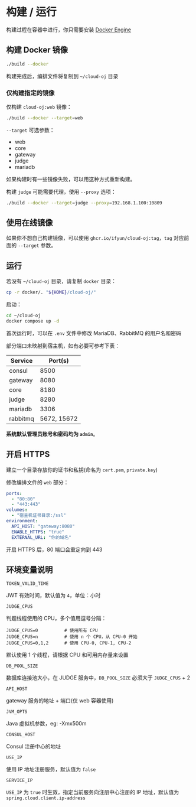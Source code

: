 # 构建 / 运行

构建过程在容器中进行，你只需要安装 [Docker Engine](https://docs.docker.com/engine/install/)

## 构建 Docker 镜像

```bash
./build --docker
```

构建完成后，编排文件将复制到 `~/cloud-oj` 目录

### 仅构建指定的镜像

仅构建 `cloud-oj:web` 镜像：

```bash
./build --docker --target=web
```

`--target` 可选参数：

- web
- core
- gateway
- judge
- mariadb

如果构建时有一些镜像失败，可以用这种方式重新构建。

构建 `judge` 可能需要代理，使用 `--proxy` 选项：

```bash
./build --docker --target=judge --proxy=192.168.1.100:10809
```

## 使用在线镜像

如果你不想自己构建镜像，可以使用 `ghcr.io/ifyun/cloud-oj:tag`，`tag` 对应前面的 `--target` 参数。

## 运行

若没有 `~/cloud-oj` 目录，请复制 `docker` 目录：

```bash
cp -r docker/. "${HOME}/cloud-oj/"
```

启动：

```bash
cd ~/cloud-oj
docker compose up -d
```

首次运行时，可以在 `.env` 文件中修改 MariaDB、RabbitMQ 的用户名和密码

部分端口未映射到宿主机，如有必要可参考下表：

| Service  | Port(s)     |
|----------|-------------|
| consul   | 8500        |
| gateway  | 8080        |
| core     | 8180        |
| judge    | 8280        |
| mariadb  | 3306        |
| rabbitmq | 5672, 15672 |

**系统默认管理员账号和密码均为 `admin`**。

## 开启 HTTPS

建立一个目录存放你的证书和私钥(命名为 `cert.pem`, `private.key`)

修改编排文件的 `web` 部分：

```yaml
ports:
  - "80:80"
  - "443:443"
volumes:
  - "宿主机证书目录:/ssl"
environment:
  API_HOST: "gateway:8080"
  ENABLE_HTTPS: "true"
  EXTERNAL_URL: "你的域名"
```

开启 HTTPS 后，80 端口会重定向到 443

## 环境变量说明

`TOKEN_VALID_TIME`

JWT 有效时间，默认值为 `4`，单位：小时

`JUDGE_CPUS`

判题线程使用的 CPU，多个值用逗号分隔：

```
JUDGE_CPUS=0          # 使用所有 CPU
JUDGE_CPUS=n          # 使用 n 个 CPU，从 CPU-0 开始
JUDGE_CPUS=0,1,2      # 使用 CPU-0, CPU-1, CPU-2
```

默认使用 1 个线程，请根据 CPU 和可用内存量来设置

`DB_POOL_SIZE`

数据库连接池大小，在 JUDGE 服务中，`DB_POOL_SIZE` 必须大于 `JUDGE_CPUS` + 2

`API_HOST`

gateway 服务的地址 + 端口(仅 web 容器使用)

`JVM_OPTS`

Java 虚拟机参数，eg: -Xmx500m

`CONSUL_HOST`

Consul 注册中心的地址

`USE_IP`

使用 IP 地址注册服务，默认值为 `false`

`SERVICE_IP`

`USE_IP` 为 `true` 时生效，指定当前服务向注册中心注册的 IP 地址，默认值为 `spring.cloud.client.ip-address`
